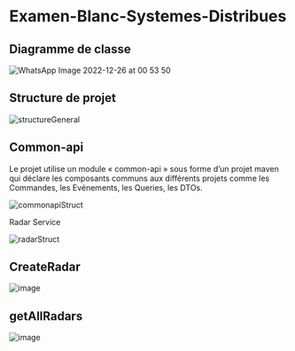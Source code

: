 # Examen-Blanc-Systemes-Distribues
## Diagramme de classe
![WhatsApp Image 2022-12-26 at 00 53 50](https://user-images.githubusercontent.com/80216049/209487201-f7fd52b7-dfab-4075-b6f5-2dff86d70f71.jpeg)
## Structure de projet
![structureGeneral](https://user-images.githubusercontent.com/80216049/209487341-b0893864-0af0-41c5-9531-d30fa008a52d.PNG)
## Common-api
Le projet utilise un module « common-api » sous forme d’un projet maven qui déclare les composants communs aux différents projets comme les Commandes, les Evénements, les Queries, les DTOs.

![commonapiStruct](https://user-images.githubusercontent.com/80216049/209487380-b7db092e-aea5-498e-a514-fd23c1724c07.PNG)

Radar Service

![radarStruct](https://user-images.githubusercontent.com/80216049/209487393-e68b49e1-fdfa-4f45-9aa8-e6b222f7dcf5.PNG)

## CreateRadar
![image](https://user-images.githubusercontent.com/80216049/209487530-b90e1e2c-8390-4114-b76b-6209f48ec4bd.png)

## getAllRadars
![image](https://user-images.githubusercontent.com/80216049/209487565-d5ff7a84-be8d-4a94-b342-9ef44d12759f.png)
